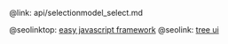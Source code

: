 @link: api/selectionmodel_select.md

@seolinktop: [easy javascript framework](https://webix.com)
@seolink: [tree ui](https://webix.com/widget/tree/)